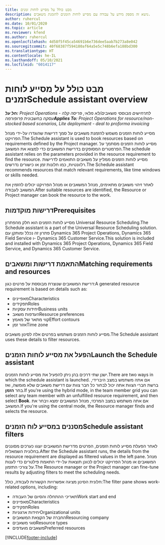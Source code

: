 ```yaml
---
title: מבט כולל על מסייע לוחות זמנים
description: נושא זה מספק מידע על עבודה עם מסייע לוחות הזמנים להזמנת משאבים.
author: ruhercul
ms.date: 10/01/2020
ms.topic: article
ms.reviewer: kfend
ms.author: ruhercul
ms.openlocfilehash: 4d58f5f45ca54691b6e736dee5aab7b273a8e042
ms.sourcegitcommit: 40f68387f594180af64a5e5c748b6efa188bd300
ms.translationtype: HT
ms.contentlocale: he-IL
ms.lasthandoff: 05/10/2021
ms.locfileid: "6014117"
---
```

# <a name="schedule-assistant-overview"></a><span data-ttu-id="a54f2-103">מבט כולל על מסייע לוחות זמנים</span><span class="sxs-lookup"><span data-stu-id="a54f2-103">Schedule assistant overview</span></span>

<span data-ttu-id="a54f2-104">_**חל על:** Project Operations לתרחישים מבוססי משאבים/לא מלאי, פריסה קלה - עסקה בחשבונית פרופורמה_</span><span class="sxs-lookup"><span data-stu-id="a54f2-104">_**Applies To:** Project Operations for resource/non-stocked based scenarios, Lite deployment - deal to proforma invoicing_</span></span>

<span data-ttu-id="a54f2-105">מסייע לוחות הזמנים משמש להזמנת משאבים על סמך דרישות שהוגדרו על-ידי מנהל הפרויקט.</span><span class="sxs-lookup"><span data-stu-id="a54f2-105">The Schedule assistant is used to book resources based on requirements defined by the Project manager.</span></span> <span data-ttu-id="a54f2-106">מסייע לוחות הזמנים מסתמך על הפרמטרים המסופקים בדרישת המשאבים כדי למצוא את המשאב.</span><span class="sxs-lookup"><span data-stu-id="a54f2-106">The schedule assistant relies on the parameters provided in the resource requirement to find the resource.</span></span> <span data-ttu-id="a54f2-107">מסייע לוחות הזמנים ממליץ על משאבים התואמים לדרישות רלוונטיות, כמו חלונות זמן או כישורים נדרשים.</span><span class="sxs-lookup"><span data-stu-id="a54f2-107">The Schedule assistant recommends resources that match relevant requirements, like time windows or skills needed.</span></span>

<span data-ttu-id="a54f2-108">לאחר זיהוי משאבים מתאימים, מנהל המשאבים או מנהל הפרויקט יכולים להזמין את המשאב לעבודה.</span><span class="sxs-lookup"><span data-stu-id="a54f2-108">After suitable resources are identified, the Resource or Project manager can book the resource to the work.</span></span>

## <a name="prerequisites"></a><span data-ttu-id="a54f2-109">דרישות מוקדמות</span><span class="sxs-lookup"><span data-stu-id="a54f2-109">Prerequisites</span></span>

<span data-ttu-id="a54f2-110">מסייע לוחות הזמנים הוא חלק מהפתרון Universal Resource Scheduling.</span><span class="sxs-lookup"><span data-stu-id="a54f2-110">The Schedule assistant is a part of the Universal Resource Scheduling solution.</span></span> <span data-ttu-id="a54f2-111">פתרון זה נכלל ומותקן עם Dynamics 365 Project Operations, Dynamics 365 Field Service ו- Dynamics 365 Customer Service.</span><span class="sxs-lookup"><span data-stu-id="a54f2-111">This solution is included and installed with Dynamics 365 Project Operations, Dynamics 365 Field Service, and Dynamics 365 Customer Service.</span></span>

## <a name="matching-requirements-and-resources"></a><span data-ttu-id="a54f2-112">התאמת דרישות ומשאבים</span><span class="sxs-lookup"><span data-stu-id="a54f2-112">Matching requirements and resources</span></span>

<span data-ttu-id="a54f2-113">דרישת המשאבים שנוצרת מבוססת על פרטים כגון:</span><span class="sxs-lookup"><span data-stu-id="a54f2-113">A generated resource requirement is based on details such as:</span></span>

-   <span data-ttu-id="a54f2-114">מאפיינים</span><span class="sxs-lookup"><span data-stu-id="a54f2-114">Characteristics</span></span>
-   <span data-ttu-id="a54f2-115">תפקידים</span><span class="sxs-lookup"><span data-stu-id="a54f2-115">Roles</span></span>
-   <span data-ttu-id="a54f2-116">יחידות עסקיות</span><span class="sxs-lookup"><span data-stu-id="a54f2-116">Business units</span></span>
-   <span data-ttu-id="a54f2-117">העדפות משאב</span><span class="sxs-lookup"><span data-stu-id="a54f2-117">Resource preferences</span></span>
-   <span data-ttu-id="a54f2-118">קווי מתאר של מאמץ</span><span class="sxs-lookup"><span data-stu-id="a54f2-118">Effort contours</span></span>
-   <span data-ttu-id="a54f2-119">אזור זמן</span><span class="sxs-lookup"><span data-stu-id="a54f2-119">Time zone</span></span>

<span data-ttu-id="a54f2-120">מסייע לוחות הזמנים משתמש בפרטים אלה לסינון משאבים.</span><span class="sxs-lookup"><span data-stu-id="a54f2-120">The Schedule assistant uses these details to filter resources.</span></span>

## <a name="launch-the-schedule-assistant"></a><span data-ttu-id="a54f2-121">הפעל את מסייע לוחות הזמנים</span><span class="sxs-lookup"><span data-stu-id="a54f2-121">Launch the Schedule assistant</span></span>

<span data-ttu-id="a54f2-122">ישנן שתי דרכים בהן ניתן להפעיל את מסייע לוחות הזמנים.</span><span class="sxs-lookup"><span data-stu-id="a54f2-122">There are two ways in which the schedule assistant is launched.</span></span> <span data-ttu-id="a54f2-123">אם אתה משתמש במצב היברידי, ברשת חברי הצוות אתה יכול לבחור כל חבר צוות עם דרישת משאבים שלא מומשה, ואז בחר **הזמן**.</span><span class="sxs-lookup"><span data-stu-id="a54f2-123">If you're using the hybrid mode, in the team member grid you can select any team member with an unfulfilled resource requirement, and then select **Book**.</span></span> <span data-ttu-id="a54f2-124">אם אתה משתמש במצב המרכזי, מנהל המשאבים ימצא ויבחר את המשאב.</span><span class="sxs-lookup"><span data-stu-id="a54f2-124">If you're using the central mode, the Resource manager finds and selects the resource.</span></span>

## <a name="schedule-assistant-filters"></a><span data-ttu-id="a54f2-125">מסננים במסייע לוח הזמנים</span><span class="sxs-lookup"><span data-stu-id="a54f2-125">Schedule assistant filters</span></span>

<span data-ttu-id="a54f2-126">לאחר הפעלת מסייע לוחות הזמנים, הפרטים מדרישת המשאבים יוצגו כערכים מסוננים בחלונית השמאלית.</span><span class="sxs-lookup"><span data-stu-id="a54f2-126">After the Schedule assistant runs, the details from the resource requirement are displayed as filtered values in the left pane.</span></span> <span data-ttu-id="a54f2-127">מנהל המשאבים או מנהל הפרויקט יכולים לכוונן תוצאות על-ידי התאמת פילטרים כדי לענות על צורכי התזמון.</span><span class="sxs-lookup"><span data-stu-id="a54f2-127">The Resource manager or the Project manager can fine-tune results by adjusting filters to meet the scheduling needs.</span></span>

<span data-ttu-id="a54f2-128">חלונית הסינון מציגה אפשרויות הקשורות לעבודה, כולל:</span><span class="sxs-lookup"><span data-stu-id="a54f2-128">The filter pane shows work-related options, including:</span></span>

-   <span data-ttu-id="a54f2-129">תאריכי ההתחלה והסיום של העבודה</span><span class="sxs-lookup"><span data-stu-id="a54f2-129">Work start and end</span></span>
-   <span data-ttu-id="a54f2-130">מאפיינים</span><span class="sxs-lookup"><span data-stu-id="a54f2-130">Characteristics</span></span>
-   <span data-ttu-id="a54f2-131">תפקידים</span><span class="sxs-lookup"><span data-stu-id="a54f2-131">Roles</span></span>
-   <span data-ttu-id="a54f2-132">יחידות ארגוניות</span><span class="sxs-lookup"><span data-stu-id="a54f2-132">Organizational units</span></span>
-   <span data-ttu-id="a54f2-133">החברה של הקצאת המשאבים</span><span class="sxs-lookup"><span data-stu-id="a54f2-133">Resourcing company</span></span>
-   <span data-ttu-id="a54f2-134">סוגי משאבים‬</span><span class="sxs-lookup"><span data-stu-id="a54f2-134">Resource types</span></span>
-   <span data-ttu-id="a54f2-135">משאבים מועדפים</span><span class="sxs-lookup"><span data-stu-id="a54f2-135">Preferred resources</span></span>


[!INCLUDE[footer-include](../includes/footer-banner.md)]